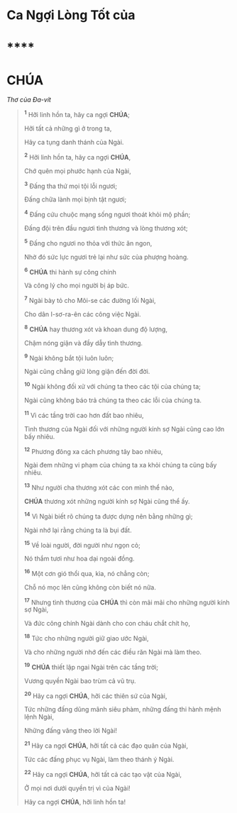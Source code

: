 # Ca Ngợi Lòng Tốt của

# ****

# CHÚA
*Thơ của Đa-vít*

> <sup><b>1</b></sup> Hỡi linh hồn ta, hãy ca ngợi **CHÚA**;
>
> Hỡi tất cả những gì ở trong ta,
>
> Hãy ca tụng danh thánh của Ngài.
>
> <sup><b>2</b></sup> Hỡi linh hồn ta, hãy ca ngợi **CHÚA**,
>
> Chớ quên mọi phước hạnh của Ngài,
>
> <sup><b>3</b></sup> Đấng tha thứ mọi tội lỗi ngươi;
>
> Đấng chữa lành mọi bịnh tật ngươi;
>
> <sup><b>4</b></sup> Đấng cứu chuộc mạng sống ngươi thoát khỏi mộ phần;
>
> Đấng đội trên đầu ngươi tình thương và lòng thương xót;
>
> <sup><b>5</b></sup> Đấng cho ngươi no thỏa với thức ăn ngon,
>
> Nhờ đó sức lực ngươi trẻ lại như sức của phượng hoàng.
>
> <sup><b>6</b></sup> **CHÚA** thi hành sự công chính
>
> Và công lý cho mọi người bị áp bức.
>
> <sup><b>7</b></sup> Ngài bày tỏ cho Môi-se các đường lối Ngài,
>
> Cho dân I-sơ-ra-ên các công việc Ngài.
>
> <sup><b>8</b></sup> **CHÚA** hay thương xót và khoan dung độ lượng,
>
> Chậm nóng giận và đầy dẫy tình thương.
>
> <sup><b>9</b></sup> Ngài không bắt tội luôn luôn;
>
> Ngài cũng chẳng giữ lòng giận đến đời đời.
>
> <sup><b>10</b></sup> Ngài không đối xử với chúng ta theo các tội của chúng ta;
>
> Ngài cũng không báo trả chúng ta theo các lỗi của chúng ta.
>
> <sup><b>11</b></sup> Vì các tầng trời cao hơn đất bao nhiêu,
>
> Tình thương của Ngài đối với những người kính sợ Ngài cũng cao lớn bấy nhiêu.
>
> <sup><b>12</b></sup> Phương đông xa cách phương tây bao nhiêu,
>
> Ngài đem những vi phạm của chúng ta xa khỏi chúng ta cũng bấy nhiêu.
>
> <sup><b>13</b></sup> Như người cha thương xót các con mình thể nào,
>
> **CHÚA** thương xót những người kính sợ Ngài cũng thể ấy.
>
> <sup><b>14</b></sup> Vì Ngài biết rõ chúng ta được dựng nên bằng những gì;
>
> Ngài nhớ lại rằng chúng ta là bụi đất.
>
> <sup><b>15</b></sup> Về loài người, đời người như ngọn cỏ;
>
> Nó thắm tươi như hoa dại ngoài đồng.
>
> <sup><b>16</b></sup> Một cơn gió thổi qua, kìa, nó chẳng còn;
>
> Chỗ nó mọc lên cũng không còn biết nó nữa.
>
> <sup><b>17</b></sup> Nhưng tình thương của **CHÚA** thì còn mãi mãi cho những người kính sợ Ngài,
>
> Và đức công chính Ngài dành cho con cháu chắt chít họ,
>
> <sup><b>18</b></sup> Tức cho những người giữ giao ước Ngài,
>
> Và cho những người nhớ đến các điều răn Ngài mà làm theo.
>
> <sup><b>19</b></sup> **CHÚA** thiết lập ngai Ngài trên các tầng trời;
>
> Vương quyền Ngài bao trùm cả vũ trụ.
>
> <sup><b>20</b></sup> Hãy ca ngợi **CHÚA**, hỡi các thiên sứ của Ngài,
>
> Tức những đấng dũng mãnh siêu phàm, những đấng thi hành mệnh lệnh Ngài,
>
> Những đấng vâng theo lời Ngài!
>
> <sup><b>21</b></sup> Hãy ca ngợi **CHÚA**, hỡi tất cả các đạo quân của Ngài,
>
> Tức các đấng phục vụ Ngài, làm theo thánh ý Ngài.
>
> <sup><b>22</b></sup> Hãy ca ngợi **CHÚA**, hỡi tất cả các tạo vật của Ngài,
>
> Ở mọi nơi dưới quyền trị vì của Ngài!
>
> Hãy ca ngợi **CHÚA**, hỡi linh hồn ta!
